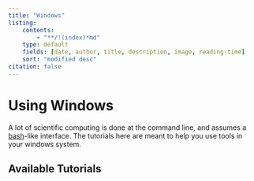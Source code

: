 ```yaml
---
title: "Windows"
listing:
    contents:
        - "**/!(index)*md"
    type: default
    fields: [date, author, title, description, image, reading-time]
    sort: "modified desc"
citation: false    
---
```


# Using Windows

A lot of scientific computing is done at the command line, and assumes a [bash](https://en.wikipedia.org/wiki/Bash_(Unix_shell))-like interface. The tutorials here are meant to help you use tools in your windows system. 

## Available Tutorials
